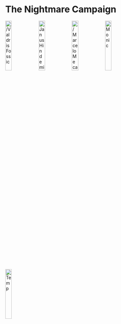 # The Nightmare Campaign

<a href="https://half-guinea-press.github.io/Nightmare_Campaign/players/Valdris_Fossic/"><img src="https://half-guinea-press.github.io/Nightmare_Campaign/images/Valdris Fossic.jpg" alt="/Valdris Fossic" style="width:20%"></a>
<a href="https://half-guinea-press.github.io/Nightmare_Campaign/players/Janus_Hindemith/"><img src="https://half-guinea-press.github.io/Nightmare_Campaign/images/Janus_Hindemith.jpg" alt="Janus Hindemith" style="width:20%"></a>
<a href="https://half-guinea-press.github.io/Nightmare_Campaign/players/Marcelo_Mecanico/"><img src="https://half-guinea-press.github.io/Nightmare_Campaign/images/Marcelo_Mecanico.jpg" alt="/Marcelo Mecanico" style="width:20%"></a>
<a href="https://half-guinea-press.github.io/Nightmare_Campaign/players/Monic/"><img src="https://half-guinea-press.github.io/Nightmare_Campaign/images/Gargoyle_SunSoulMonk.jpg" alt="Monic" style="width:20%"></a>
<a href="https://half-guinea-press.github.io/Nightmare_Campaign/players/Temp/"><img src="https://half-guinea-press.github.io/Nightmare_Campaign/images/IMG_5214.png" alt="Temp" style="width:20%"></a>

